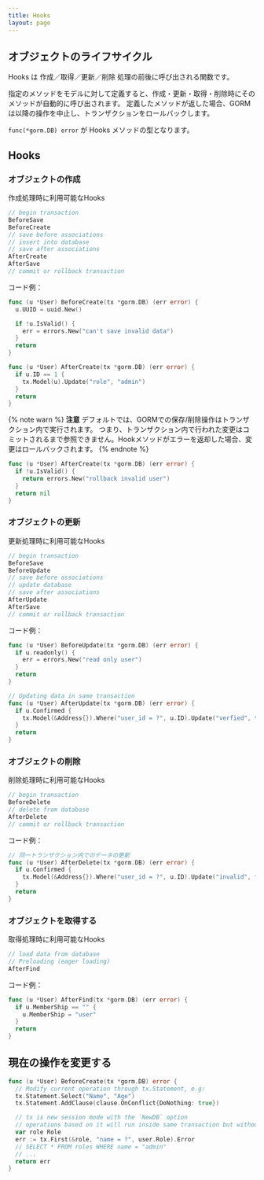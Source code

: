 ```yaml
---
title: Hooks
layout: page
---
```


## オブジェクトのライフサイクル

Hooks は 作成／取得／更新／削除 処理の前後に呼び出される関数です。

指定のメソッドをモデルに対して定義すると、作成・更新・取得・削除時にそのメソッドが自動的に呼び出されます。 定義したメソッドが返した場合、GORMは以降の操作を中止し、トランザクションをロールバックします。

`func(*gorm.DB) error` が Hooks メソッドの型となります。

## Hooks

### オブジェクトの作成

作成処理時に利用可能なHooks

```go
// begin transaction
BeforeSave
BeforeCreate
// save before associations
// insert into database
// save after associations
AfterCreate
AfterSave
// commit or rollback transaction
```

コード例：

```go
func (u *User) BeforeCreate(tx *gorm.DB) (err error) {
  u.UUID = uuid.New()

  if !u.IsValid() {
    err = errors.New("can't save invalid data")
  }
  return
}

func (u *User) AfterCreate(tx *gorm.DB) (err error) {
  if u.ID == 1 {
    tx.Model(u).Update("role", "admin")
  }
  return
}
```

{% note warn %}
**注意** デフォルトでは、GORMでの保存/削除操作はトランザクション内で実行されます。 つまり、トランザクション内で行われた変更はコミットされるまで参照できません。Hookメソッドがエラーを返却した場合、変更はロールバックされます。
{% endnote %}

```go
func (u *User) AfterCreate(tx *gorm.DB) (err error) {
  if !u.IsValid() {
    return errors.New("rollback invalid user")
  }
  return nil
}
```

### オブジェクトの更新

更新処理時に利用可能なHooks

```go
// begin transaction
BeforeSave
BeforeUpdate
// save before associations
// update database
// save after associations
AfterUpdate
AfterSave
// commit or rollback transaction
```

コード例：

```go
func (u *User) BeforeUpdate(tx *gorm.DB) (err error) {
  if u.readonly() {
    err = errors.New("read only user")
  }
  return
}

// Updating data in same transaction
func (u *User) AfterUpdate(tx *gorm.DB) (err error) {
  if u.Confirmed {
    tx.Model(&Address{}).Where("user_id = ?", u.ID).Update("verfied", true)
  }
  return
}
```

### オブジェクトの削除

削除処理時に利用可能なHooks

```go
// begin transaction
BeforeDelete
// delete from database
AfterDelete
// commit or rollback transaction
```

コード例：

```go
// 同一トランザクション内でのデータの更新
func (u *User) AfterDelete(tx *gorm.DB) (err error) {
  if u.Confirmed {
    tx.Model(&Address{}).Where("user_id = ?", u.ID).Update("invalid", false)
  }
  return
}
```

### オブジェクトを取得する

取得処理時に利用可能なHooks

```go
// load data from database
// Preloading (eager loading)
AfterFind
```

コード例：

```go
func (u *User) AfterFind(tx *gorm.DB) (err error) {
  if u.MemberShip == "" {
    u.MemberShip = "user"
  }
  return
}
```

## 現在の操作を変更する

```go
func (u *User) BeforeCreate(tx *gorm.DB) error {
  // Modify current operation through tx.Statement, e.g:
  tx.Statement.Select("Name", "Age")
  tx.Statement.AddClause(clause.OnConflict{DoNothing: true})

  // tx is new session mode with the `NewDB` option
  // operations based on it will run inside same transaction but without any current conditions
  var role Role
  err := tx.First(&role, "name = ?", user.Role).Error
  // SELECT * FROM roles WHERE name = "admin"
  // ...
  return err
}
```
